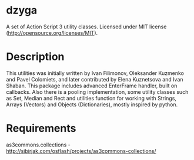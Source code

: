 # dzyga

A set of Action Script 3 utility classes.
Licensed under MIT license (http://opensource.org/licenses/MIT).

# Description

This utilities was initially written by Ivan Filimonov, Oleksander Kuzmenko and Pavel Colomiets,
and later contributed by Elena Kuznetsova and Ivan Shaban.
This package includes advanced EnterFrame handler, built on callbacks.
Also there is a pooling implementation, some utility classes such as 
Set, Median and Rect and utilities function for working with Strings, Arrays (Vectors) and 
Objects (Dictionaries), mostly inspired by python.

# Requirements

as3commons.collections - http://sibirjak.com/osflash/projects/as3commons-collections/
